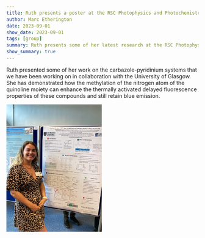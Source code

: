 ```yaml
---
title: Ruth presents a poster at the RSC Photophysics and Photochemistry Group Early Career Meeting 2023
author: Marc Etherington
date: 2023-09-01
show_date: 2023-09-01
tags: [group]
summary: Ruth presents some of her latest research at the RSC Photophysics and Photochemistry Group Early Career Meeting 2023 at the University of Strathclyde
show_summary: true
---
```

Ruth presented some of her work on the carbazole-pyridinium systems that we have been working on in collaboration with the University of Glasgow. She has demonstrated how the methylation of the nitrogen atom of the quinoline moiety can enhance the thermally activated delayed fluorescence properties of these compounds and still retain blue emission.

<img src="https://github.com/marc-k-etherington/marc-k-etherington.github.io/blob/main/content/post/images/RSC_Photochem_Ruth.jpg?raw=true" width="250" height="auto">
